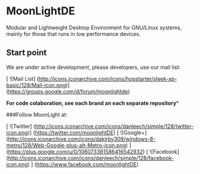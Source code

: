 MoonLightDE
===========

Modular and Lightweight Desktop Environment for GNU/Linux systems, mainly for those that runs in low performance devices.

## Start point

We are under active development, please developers, use our mail list:

[ ![Mail List] (http://icons.iconarchive.com/icons/hopstarter/sleek-xp-basic/128/Mail-icon.png)] (https://groups.google.com/d/forum/moonlightde)

**For code colaboration, see each brand an each separate repository***

###Follow MoonLight at:

[ ![Twitter] (http://icons.iconarchive.com/icons/danleech/simple/128/twitter-icon.png)] (https://twitter.com/moonlightDE)
[ ![Google+] (http://icons.iconarchive.com/icons/dakirby309/windows-8-metro/128/Web-Google-plus-alt-Metro-icon.png) ] (https://plus.google.com/u/0/106073381586416542932)
[ ![Facebook] (http://icons.iconarchive.com/icons/danleech/simple/128/facebook-icon.png) ] (https://www.facebook.com/moonlightDE)
